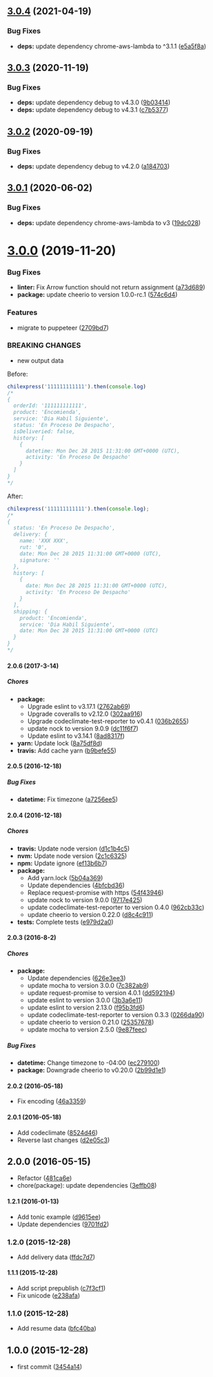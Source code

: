 ## [3.0.4](https://github.com/lgaticaq/chilexpress/compare/v3.0.3...v3.0.4) (2021-04-19)


### Bug Fixes

* **deps:** update dependency chrome-aws-lambda to ^3.1.1 ([e5a5f8a](https://github.com/lgaticaq/chilexpress/commit/e5a5f8a389b374ab2c1f4d5665eb65db83c52235))

## [3.0.3](https://github.com/lgaticaq/chilexpress/compare/v3.0.2...v3.0.3) (2020-11-19)


### Bug Fixes

* **deps:** update dependency debug to v4.3.0 ([9b03414](https://github.com/lgaticaq/chilexpress/commit/9b03414dbc3a73480a6d58caf4e7f072e7c6f972))
* **deps:** update dependency debug to v4.3.1 ([c7b5377](https://github.com/lgaticaq/chilexpress/commit/c7b537783f9b1989b85ddb3f680802ed76c0056d))

## [3.0.2](https://github.com/lgaticaq/chilexpress/compare/v3.0.1...v3.0.2) (2020-09-19)


### Bug Fixes

* **deps:** update dependency debug to v4.2.0 ([a184703](https://github.com/lgaticaq/chilexpress/commit/a18470360f51a1fea72d9ace0956ff964c9bb334))

## [3.0.1](https://github.com/lgaticaq/chilexpress/compare/v3.0.0...v3.0.1) (2020-06-02)


### Bug Fixes

* **deps:** update dependency chrome-aws-lambda to v3 ([19dc028](https://github.com/lgaticaq/chilexpress/commit/19dc028ad203a3029e23dbe9871a67d388e1ade5))

# [3.0.0](https://github.com/lgaticaq/chilexpress/compare/v2.0.6...v3.0.0) (2019-11-20)


### Bug Fixes

* **linter:** Fix Arrow function should not return assignment ([a73d689](https://github.com/lgaticaq/chilexpress/commit/a73d689fc50e0003d9c31ab2d3045a36294ef9a6))
* **package:** update cheerio to version 1.0.0-rc.1 ([574c6d4](https://github.com/lgaticaq/chilexpress/commit/574c6d4537807f0fa4294a14c3d8727c0e916500))


### Features

* migrate to puppeteer ([2709bd7](https://github.com/lgaticaq/chilexpress/commit/2709bd7d388385e8398beb93279979ebb542ef37))


### BREAKING CHANGES

* new output data

Before:
```js
chilexpress('111111111111').then(console.log)
/*
{
  orderId: '111111111111',
  product: 'Encomienda',
  service: 'Dia Habil Siguiente',
  status: 'En Proceso De Despacho',
  isDeliveried: false,
  history: [
    {
      datetime: Mon Dec 28 2015 11:31:00 GMT+0000 (UTC),
      activity: 'En Proceso De Despacho'
    }
  ]
}
*/
```

After:
```js
chilexpress('111111111111').then(console.log);
/*
{
  status: 'En Proceso De Despacho',
  delivery: {
    name: 'XXX XXX',
    rut: '0',
    date: Mon Dec 28 2015 11:31:00 GMT+0000 (UTC),
    signature: ''
  },
  history: [
    {
      date: Mon Dec 28 2015 11:31:00 GMT+0000 (UTC),
      activity: 'En Proceso De Despacho'
    }
  ],
  shipping: {
    product: 'Encomienda',
    service: 'Dia Habil Siguiente',
    date: Mon Dec 28 2015 11:31:00 GMT+0000 (UTC)
  }
}
*/
```

#### 2.0.6 (2017-3-14)

##### Chores

* **package:**
  * Upgrade eslint to v3.17.1 ([2762ab69](https://github.com/lgaticaq/chilexpress/commit/2762ab699d2d3182fe5460e3166f269402ecfde9))
  * Upgrade coveralls to v2.12.0 ([302aa916](https://github.com/lgaticaq/chilexpress/commit/302aa9164ba0b563a776f6caaabc721aadd6ef9f))
  * Upgrade codeclimate-test-reporter to v0.4.1 ([036b2655](https://github.com/lgaticaq/chilexpress/commit/036b26550b6005370bb3c068e706477d7ceb78fa))
  * update nock to version 9.0.9 ([dc11f6f7](https://github.com/lgaticaq/chilexpress/commit/dc11f6f7815dfd2a55fbfd83e3593efcf17bbb16))
  * Update eslint to v3.14.1 ([8ad8317f](https://github.com/lgaticaq/chilexpress/commit/8ad8317fe57db10ccfa42547ba2b29d9a1e93278))
* **yarn:** Update lock ([8a75df8d](https://github.com/lgaticaq/chilexpress/commit/8a75df8d4516520dcf553377a6ca95cdcc6f5dda))
* **travis:** Add cache yarn ([b9befe55](https://github.com/lgaticaq/chilexpress/commit/b9befe55562ad5f3b9944276d78817072633e1a0))

#### 2.0.5 (2016-12-18)

##### Bug Fixes

* **datetime:** Fix timezone ([a7256ee5](https://github.com/lgaticaq/chilexpress/commit/a7256ee5f9d40781e8d383e0a94b4fe1c17aa167))

#### 2.0.4 (2016-12-18)

##### Chores

* **travis:** Update node version ([d1c1b4c5](https://github.com/lgaticaq/chilexpress/commit/d1c1b4c5ffe67174ec1620433ef7fbeded86805c))
* **nvm:** Update node version ([2c1c6325](https://github.com/lgaticaq/chilexpress/commit/2c1c6325eb0b6465640c9cff706e12b9dbc3d6a4))
* **npm:** Update ignore ([ef13b6b7](https://github.com/lgaticaq/chilexpress/commit/ef13b6b7091665bd3e6b2d07a9b7077201cc5854))
* **package:**
  * Add yarn.lock ([5b04a369](https://github.com/lgaticaq/chilexpress/commit/5b04a36924681cbde8722d150dd022942adcc8b1))
  * Update dependencies ([4bfcbd36](https://github.com/lgaticaq/chilexpress/commit/4bfcbd366c955f207957e4ce1f3accb421646bef))
  * Replace request-promise with https ([54f43946](https://github.com/lgaticaq/chilexpress/commit/54f43946e36e72b0c75ef9d6d9d7ae0f332bc7cc))
  * update nock to version 9.0.0 ([9717e425](https://github.com/lgaticaq/chilexpress/commit/9717e42594ec28460499f5287051fe7b8fb4a5b5))
  * update codeclimate-test-reporter to version 0.4.0 ([962cb33c](https://github.com/lgaticaq/chilexpress/commit/962cb33c1318a4e3435a7865419678f330373965))
  * update cheerio to version 0.22.0 ([d8c4c911](https://github.com/lgaticaq/chilexpress/commit/d8c4c9110d25980e005061dcb205cc7d8a2e3465))
* **tests:** Complete tests ([e979d2a0](https://github.com/lgaticaq/chilexpress/commit/e979d2a09ae952511a42f83d1ee9c4e3875f4269))

#### 2.0.3 (2016-8-2)

##### Chores

* **package:**
  * Update dependencies ([626e3ee3](https://github.com/lgaticaq/chilexpress/commit/626e3ee3f5763c4d803504040ad6f0e260d199b3))
  * update mocha to version 3.0.0 ([7c382ab9](https://github.com/lgaticaq/chilexpress/commit/7c382ab9d1bf47d0affc0fd4988a18c252a47c5b))
  * update request-promise to version 4.0.1 ([dd592194](https://github.com/lgaticaq/chilexpress/commit/dd5921944da7ebd9dc1acdd35d73de69b63b2ea3))
  * update eslint to version 3.0.0 ([3b3a6e11](https://github.com/lgaticaq/chilexpress/commit/3b3a6e111892ef8d50cfd014923d0bf88723a7f3))
  * update eslint to version 2.13.0 ([f95b3fd6](https://github.com/lgaticaq/chilexpress/commit/f95b3fd661cdd1e6093d1cb2f16cb6297dfa21f2))
  * update codeclimate-test-reporter to version 0.3.3 ([0266da90](https://github.com/lgaticaq/chilexpress/commit/0266da90488e0d4c0db56cfbd5af752dadb3cb0a))
  * update cheerio to version 0.21.0 ([25357678](https://github.com/lgaticaq/chilexpress/commit/2535767818747b9e107d8038f7960f46d25d3533))
  * update mocha to version 2.5.0 ([9e87feec](https://github.com/lgaticaq/chilexpress/commit/9e87feec417f6e1963e72caede04968bc99767cd))

##### Bug Fixes

* **datetime:** Change timezone to -04:00 ([ec279100](https://github.com/lgaticaq/chilexpress/commit/ec279100b215aade680448f42056219242d3a4f7))
* **package:** Downgrade cheerio to v0.20.0 ([2b99d1e1](https://github.com/lgaticaq/chilexpress/commit/2b99d1e1663670f856569292aea1dcb68bfdc7df))

#### 2.0.2 (2016-05-18)

* Fix encoding ([46a3359](https://github.com/lgaticaq/chilexpress/commit/46a3359))

#### 2.0.1 (2016-05-18)

* Add codeclimate ([8524d46](https://github.com/lgaticaq/chilexpress/commit/8524d46))
* Reverse last changes ([d2e05c3](https://github.com/lgaticaq/chilexpress/commit/d2e05c3))

## 2.0.0 (2016-05-15)

* Refactor ([481ca6e](https://github.com/lgaticaq/chilexpress/commit/481ca6e))
* chore(package): update dependencies ([3effb08](https://github.com/lgaticaq/chilexpress/commit/3effb08))

#### 1.2.1 (2016-01-13)

* Add tonic example ([d9615ee](https://github.com/lgaticaq/chilexpress/commit/d9615ee))
* Update dependencies ([9701fd2](https://github.com/lgaticaq/chilexpress/commit/9701fd2))

### 1.2.0 (2015-12-28)

* Add delivery data ([ffdc7d7](https://github.com/lgaticaq/chilexpress/commit/ffdc7d7))

#### 1.1.1 (2015-12-28)

* Add script prepublish ([c7f3cf1](https://github.com/lgaticaq/chilexpress/commit/c7f3cf1))
* Fix unicode ([e238afa](https://github.com/lgaticaq/chilexpress/commit/e238afa))

### 1.1.0 (2015-12-28)

* Add resume data ([bfc40ba](https://github.com/lgaticaq/chilexpress/commit/bfc40ba))

## 1.0.0 (2015-12-28)

* first commit ([3454a14](https://github.com/lgaticaq/chilexpress/commit/3454a14))
